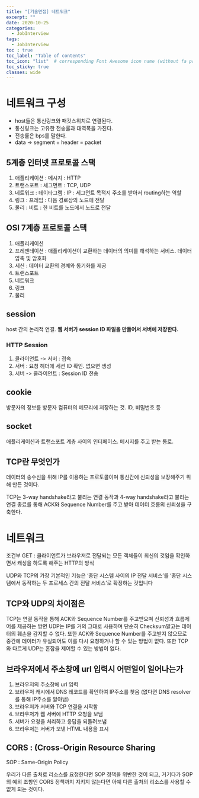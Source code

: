 ```yaml
---
title: "[기술면접] 네트워크"
excerpt: ""
date: 2020-10-25
categories:
  - JobInterview
tags:
  - JobInterview
toc : true
toc_label: "Table of contents"
toc_icon: "list"  # corresponding Font Awesome icon name (without fa prefix)
toc_sticky: true
classes: wide
---
```


# 네트워크 구성

- host들은 통신링크와 패킷스위치로 연결된다.
- 통신링크는 고유한 전송률과 대역폭을 가진다.
- 전송률은 bps를 말한다.
- data -> segment + header  = packet

## 5계층 인터넷 프로토콜 스택

1. 애플리케이션 : 메시지     : HTTP   
2. 트랜스포트   : 세그먼트   : TCP, UDP
3. 네트워크     : 데이타그램 : IP : 세그먼트 목적지 주소를 받아서 routing하는 역할
4. 링크         : 프레임     : 다음 경로상의 노드에 전달  
5. 물리         : 비트       : 한 비트를 노드에서 노드로 전달

## OSI 7계층 프로토콜 스택

1. 애플리케이션
2. 프레젠테이션  : 애플리케이션이 교환하는 데이터의 의미를 해석하는 서비스. 데이터 압축 및 암호화
3. 세션         : 데이터 교환의 경꼐와 동기화를 제공
4. 트랜스포트
5. 네트워크
6. 링크
7. 물리

## session

host 간의 논리적 연결. **웹 서버가 session ID 파일을 만들어서 서버에 저장한다.**

### HTTP Session

1. 클라이언트 -> 서버 : 접속
1. 서버 : 요청 헤더에 세션 ID 확인. 없으면 생성
1. 서버 -> 클라이언트 : Session ID 전송

## cookie

방문자의 정보를 방문자 컴퓨터의 메모리에 저장하는 것. ID, 비밀번호 등

## socket

애플리케이션과 트랜스포트 계층 사이의 인터페이스.  메시지를 주고 받는 통로.


## TCP란 무엇인가

데이터의 송수신을 위해 IP를 이용하는 프로토콜이며 통신간에 신뢰성을 보장해주기 위해 만든 것이다.

TCP는 3-way handshake라고 불리는 연결 동작과 4-way handshake라고 불리는 연결 종료를 통해 ACK와 Sequence Number를 주고 받아 데이터 흐름의 신뢰성을 구축한다.

# 네트워크

조건부 GET : 클라이언트가 브라우저로 전달되는 모든 객체들이 최신의 것임을 확인하면서 캐싱을 하도록 해주는 HTTP의 방식

UDP와 TCP의 가장 기본적인 기능은 ‘종단 시스템 사이의 IP 전달 서비스’를 ‘종단 시스템에서 동작하는 두 프로세스 간의 전달 서비스’로 확장하는 것입니다

## TCP와 UDP의 차이점은
TCP는 연결 동작을 통해 ACK와 Sequence Number를 주고받으며 신뢰성과 흐름제어를 제공하는 방면 UDP는 IP를 거의 그대로 사용하며 단순히 Checksum말고는 데이터의 훼손을 감지할 수 없다. 또한 ACK와 Sequence Number를 주고받지 않으므로 중간에 데이터가 유실되어도 이를 다시 요청하거나 할 수 있는 방법이 없다. 또한 TCP와 다르게 UDP는 혼잡을 제어할 수 있는 방법이 없다.

## 브라우저에서 주소창에 url 입력시 어떤일이 일어나는가

1. 브라우저의 주소창에 url 입력
2. 브라우저 캐시에서 DNS 레코드를 확인하여 IP주소를 찾음 (없다면 DNS resolver를 통해 IP주소를 알아냄)
3. 브라우저가 서버와 TCP 연결을 시작함
4. 브라우저가 웹 서버에 HTTP 요청을 보냄
5. 서버가 요청을 처리하고 응답을 되돌려보냄
6. 브라우저는 서버가 보낸 HTML 내용을 표시

## CORS : (Cross-Origin Resource Sharing

SOP : Same-Origin Policy


우리가 다른 출처로 리소스를 요청한다면 SOP 정책을 위반한 것이 되고, 거기다가 SOP의 예외 조항인 CORS 정책까지 지키지 않는다면 아예 다른 출처의 리소스를 사용할 수 없게 되는 것이다.